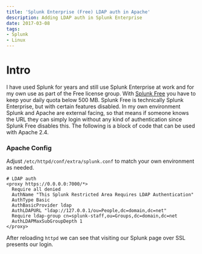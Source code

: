 ```yaml
---
title: 'Splunk Enterprise (Free) LDAP auth in Apache'
description: Adding LDAP auth in Splunk Enterprise
date: 2017-03-08
tags:
- Splunk
- Linux
---
```

# Intro

I have used Splunk for years and still use Splunk Enterprise at work and for my own use as part of the Free license group. With [Splunk Free](https://docs.splunk.com/Documentation/Splunk/6.5.5/Admin/MoreaboutSplunkFree) you have to keep your daily quota below 500 MB. Splunk Free is technically Splunk Enterprise, but with certain features disabled. In my own environment Splunk and Apache are external facing, so that means if someone knows the URL they can simply login without any kind of authentication since Splunk Free disables this. The following is a block of code that can be used with Apache 2.4.

### Apache Config
Adjust `/etc/httpd/conf/extra/splunk.conf` to match your own environment as needed.

```
# LDAP auth
<proxy https://0.0.0.0:7000/*>
  Require all denied
  AuthName "This Splunk Restricted Area Requires LDAP Authentication"
  AuthType Basic
  AuthBasicProvider ldap
  AuthLDAPURL "ldap://127.0.0.1/ou=People,dc=domain,dc=net"
  Require ldap-group cn=splunk-staff,ou=Groups,dc=domain,dc=net
  AuthLDAPMaxSubGroupDepth 1
</proxy>
```
After reloading `httpd` we can see that visiting our Splunk page over SSL presents our login.
